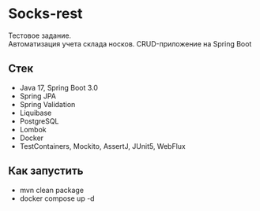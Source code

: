 # Socks-rest
Тестовое задание.  
Автоматизация учета склада носков. CRUD-приложение на Spring Boot  
## Стек
- Java 17, Spring Boot 3.0
- Spring JPA
- Spring Validation
- Liquibase
- PostgreSQL
- Lombok
- Docker
- TestContainers, Mockito, AssertJ, JUnit5, WebFlux
## Как запустить
- mvn clean package
- docker compose up -d
